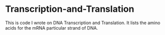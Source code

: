 # Transcription-and-Translation
This is code I wrote on DNA Transcription and Translation. It lists the amino acids for the mRNA particular strand of DNA.  
